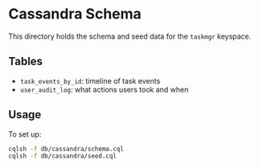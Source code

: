# Cassandra Schema

This directory holds the schema and seed data for the `taskmgr` keyspace.

## Tables

- `task_events_by_id`: timeline of task events
- `user_audit_log`: what actions users took and when

## Usage

To set up:

```bash
cqlsh -f db/cassandra/schema.cql
cqlsh -f db/cassandra/seed.cql
